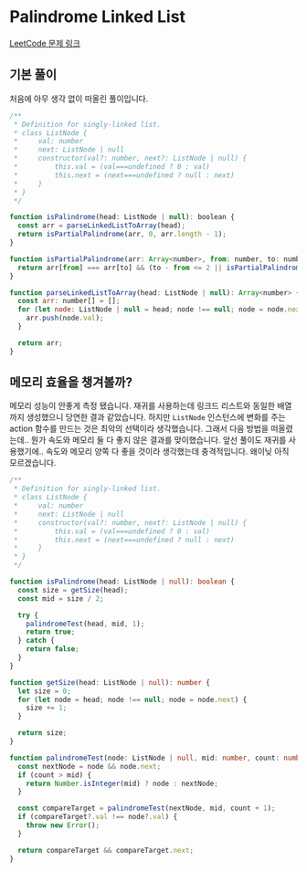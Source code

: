 # Palindrome Linked List

[LeetCode 문제 링크](https://leetcode.com/problems/palindrome-linked-list/description)

## 기본 풀이

처음에 아무 생각 없이 떠올린 풀이입니다.

```javascript
/**
 * Definition for singly-linked list.
 * class ListNode {
 *     val: number
 *     next: ListNode | null
 *     constructor(val?: number, next?: ListNode | null) {
 *         this.val = (val===undefined ? 0 : val)
 *         this.next = (next===undefined ? null : next)
 *     }
 * }
 */

function isPalindrome(head: ListNode | null): boolean {
  const arr = parseLinkedListToArray(head);
  return isPartialPalindrome(arr, 0, arr.length - 1);
}

function isPartialPalindrome(arr: Array<number>, from: number, to: number): boolean {
  return arr[from] === arr[to] && (to - from <= 2 || isPartialPalindrome(arr, from + 1, to - 1));
}

function parseLinkedListToArray(head: ListNode | null): Array<number> {
  const arr: number[] = [];
  for (let node: ListNode | null = head; node !== null; node = node.next) {
    arr.push(node.val);
  }

  return arr;
}
```

## 메모리 효율을 챙겨볼까?

메모리 성능이 안좋게 측정 됐습니다. 재귀를 사용하는데 링크드 리스트와 동일한 배열까지 생성했으니 당연한 결과 같았습니다. 하지만 `ListNode` 인스턴스에 변화를 주는 action 함수를 만드는 것은 최악의 선택이라 생각했습니다. 그래서 다음 방법을 떠올렸는데.. 뭔가 속도와 메모리 둘 다 좋지 않은 결과를 맞이했습니다. 앞선 풀이도 재귀를 사용했기에.. 속도와 메모리 양쪽 다 좋을 것이라 생각했는데 충격적입니다. 왜이닞 아직 모르겠습니다.

```typescript
/**
 * Definition for singly-linked list.
 * class ListNode {
 *     val: number
 *     next: ListNode | null
 *     constructor(val?: number, next?: ListNode | null) {
 *         this.val = (val===undefined ? 0 : val)
 *         this.next = (next===undefined ? null : next)
 *     }
 * }
 */

function isPalindrome(head: ListNode | null): boolean {
  const size = getSize(head);
  const mid = size / 2;

  try {
    palindromeTest(head, mid, 1);
    return true;
  } catch {
    return false;
  }
}

function getSize(head: ListNode | null): number {
  let size = 0;
  for (let node = head; node !== null; node = node.next) {
    size += 1;
  }

  return size;
}

function palindromeTest(node: ListNode | null, mid: number, count: number): ListNode | null {
  const nextNode = node && node.next;
  if (count > mid) {
    return Number.isInteger(mid) ? node : nextNode;
  }

  const compareTarget = palindromeTest(nextNode, mid, count + 1);
  if (compareTarget?.val !== node?.val) {
    throw new Error();
  }

  return compareTarget && compareTarget.next;
}
```
